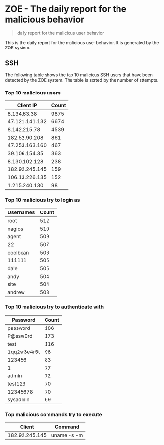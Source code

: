 # ZOE - The daily report for the malicious behavior

> daily report for the malicious user behavior

This is the daily report for the malicious user behavior. It is generated by the ZOE system.

## SSH

The following table shows the top 10 malicious SSH users that have been detected by the ZOE
system. The table is sorted by the number of attempts.

### Top 10 malicious users

| Client IP | Count    |
|-----------|----------|
| 8.134.63.38 | 9875 |
| 47.121.141.132 | 6674 |
| 8.142.215.78 | 4539 |
| 182.52.90.208 | 861 |
| 47.253.163.160 | 467 |
| 39.106.154.35 | 363 |
| 8.130.102.128 | 238 |
| 182.92.245.145 | 159 |
| 106.13.226.135 | 152 |
| 1.215.240.130 | 98 |

### Top 10 malicious try to login as

| Usernames | Count    |
|-----------|----------|
| root | 512 |
| nagios | 510 |
| agent | 509 |
| 22 | 507 |
| coolbean | 506 |
| 111111 | 505 |
| dale | 505 |
| andy | 504 |
| site | 504 |
| andrew | 503 |

### Top 10 malicious try to authenticate with

| Password | Count    |
|-----------|----------|
| password | 186 |
| P@ssw0rd | 173 |
| test | 116 |
| 1qq2w3e4r5t | 98 |
| 123456 | 83 |
| 1 | 77 |
| admin | 72 |
| test123 | 70 |
| 12345678 | 70 |
| sysadmin | 69 |

### Top malicious commands try to execute

| Client | Command |
|--------|---------|
| 182.92.245.145 | uname -s -m |
